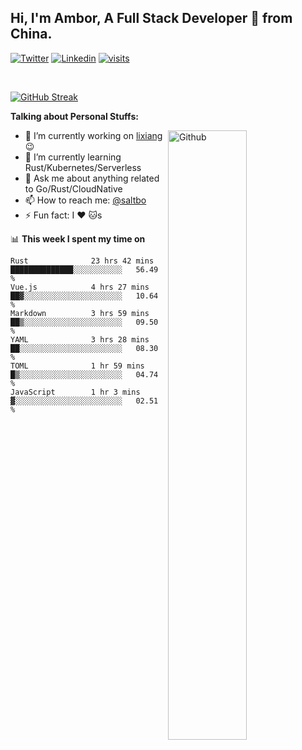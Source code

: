 ## Hi, I'm Ambor, A Full Stack Developer 🚀 from China.

[![Twitter](https://img.shields.io/badge/-saltbo-1ca0f1?style=flat&logo=twitter&logoColor=white)](https://twitter.com/rdsaltbo)
[![Linkedin](https://img.shields.io/badge/-saltbo-blue?style=flat&logo=Linkedin&logoColor=white)](https://www.linkedin.com/in/saltbo/)
[![visits](https://visitor.vercel.app/page/saltbo?color=light-green)](https://github.com/saltbo/)

&nbsp;  

[![GitHub Streak](http://github-readme-streak-stats.herokuapp.com?user=saltbo&hide_border=true&date_format=M%20j%5B%2C%20Y%5D)](https://git.io/streak-stats)

**Talking about Personal Stuffs:**
<!-- Any image aligned to the right. Beware the width  -->
<img width="50%" align="right" alt="Github" src="https://raw.githubusercontent.com/saltbo/saltbo/master/images/git-header.svg" />

- 🔭 I’m currently working on [lixiang](https://www.lixiang.com/) :wink:
- 🌱 I’m currently learning Rust/Kubernetes/Serverless
- 💬 Ask me about anything related to Go/Rust/CloudNative
- 📫 How to reach me: [@saltbo](https://twitter.com/rdsaltbo)
- ⚡ Fun fact: I :heart: :cat:s


📊 **This week I spent my time on**
<!--START_SECTION:waka-->

```text
Rust              23 hrs 42 mins  ██████████████░░░░░░░░░░░   56.49 %
Vue.js            4 hrs 27 mins   ██▓░░░░░░░░░░░░░░░░░░░░░░   10.64 %
Markdown          3 hrs 59 mins   ██▒░░░░░░░░░░░░░░░░░░░░░░   09.50 %
YAML              3 hrs 28 mins   ██░░░░░░░░░░░░░░░░░░░░░░░   08.30 %
TOML              1 hr 59 mins    █▒░░░░░░░░░░░░░░░░░░░░░░░   04.74 %
JavaScript        1 hr 3 mins     ▓░░░░░░░░░░░░░░░░░░░░░░░░   02.51 %
```

<!--END_SECTION:waka-->
